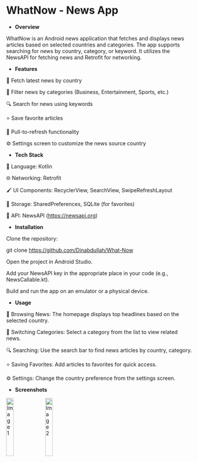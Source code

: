 # WhatNow - News App

* **Overview**

WhatNow is an Android news application that fetches and displays news articles based on selected countries and categories. The app supports searching for news by country, category, or keyword. It utilizes the NewsAPI for fetching news and Retrofit for networking.

* **Features**

📌 Fetch latest news by country

📰 Filter news by categories (Business, Entertainment, Sports, etc.)

🔍 Search for news using keywords

⭐ Save favorite articles

🔄 Pull-to-refresh functionality

⚙️ Settings screen to customize the news source country

* **Tech Stack**

📌 Language: Kotlin

🌐 Networking: Retrofit

🖌️ UI Components: RecyclerView, SearchView, SwipeRefreshLayout

💾 Storage: SharedPreferences, SQLite (for favorites)

📰 API: NewsAPI (https://newsapi.org)

* **Installation**

Clone the repository:

git clone https://github.com/Dinabdullah/What-Now

Open the project in Android Studio.

Add your NewsAPI key in the appropriate place in your code (e.g., NewsCallable.kt).

Build and run the app on an emulator or a physical device.


* **Usage**

📌 Browsing News: The homepage displays top headlines based on the selected country.

📂 Switching Categories: Select a category from the list to view related news.

🔍 Searching: Use the search bar to find news articles by country, category.

⭐ Saving Favorites: Add articles to favorites for quick access.

⚙️ Settings: Change the country preference from the settings screen.

* **Screenshots**
<p>
  <img src= "https://github.com/user-attachments/assets/bfc03856-4cf5-4879-833c-b20b2c05793a"alt="Image 1" width="20%"" />
  <img src="https://github.com/user-attachments/assets/0619bdf8-2d41-4728-b688-15558d41c98b" alt="Image 2" width="20%" />
</p>


